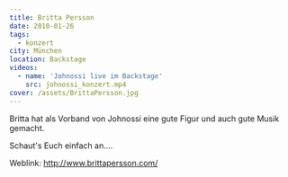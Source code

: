 ```yaml
---
title: Britta Persson
date: 2010-01-26
tags:
  - konzert
city: München
location: Backstage
videos:
  - name: 'Johnossi live im Backstage'
    src: johnossi_konzert.mp4
cover: /assets/BrittaPersson.jpg
---
```


Britta hat als Vorband von Johnossi eine gute Figur und auch gute Musik gemacht.

Schaut's Euch einfach an....

Weblink:
http://www.brittapersson.com/
